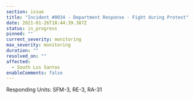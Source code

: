 ```yaml
---
section: issue
title: "Incident #0034 - Department Response - Fight during Protest"
date: 2021-01-26T18:44:39.387Z
status: in_progress
pinned: ""
current_severity: monitoring
max_severity: monitoring
duration: ""
resolved_on: ""
affected:
  - South Los Santos
enableComments: false
---
```

Responding Units: SFM-3, RE-3, RA-31